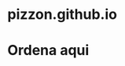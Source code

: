 # pizzon.github.io
<html>
<head>
<title>
Crea tu pizza</title></head>
<h1><a herf="index.php">Ordena aqui</a></h1>
